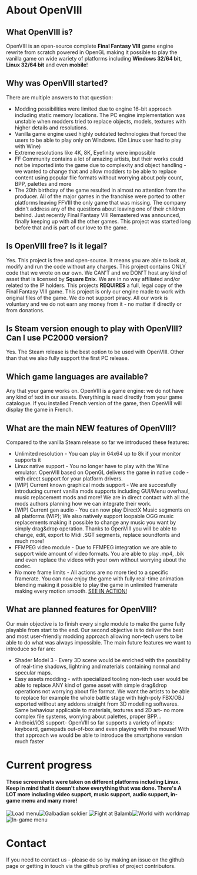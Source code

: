 # About OpenVIII

## What OpenVIII is?

OpenVIII is an open-source complete **Final Fantasy VIII** game engine rewrite from scratch powered in OpenGL making it possible to play the vanilla game on wide wariety of platforms including **Windows 32/64 bit**, **Linux 32/64 bit** and even **mobile**!

## Why was OpenVIII started?

There are multiple answers to that question: 
* Modding possibilities were limited due to engine 16-bit approach including static memory locations. The PC engine implementation was unstable when modders tried to replace objects, models, textures with higher details and resolutions. 
* Vanilla game engine used highly outdated technologies that forced the users to be able to play only on Windows. (On Linux user had to play with Wine)
* Extreme resolutions like 4K, 8K, Eyefinity were impossible
* FF Community contains a lot of amazing artists, but their works could not be imported into the game due to complexity and object handling - we wanted to change that and allow modders to be able to replace content using popular flie formats without worrying about poly count, BPP, palettes and more
* The 20th birthday of the game resulted in almost no attention from the producer. All of the major games in the franchise were ported to other platforms leaving FFVIII the only game that was missing. The company didn't address any of the questions about leaving one of their children behind. Just recently Final Fantasy VIII Remastered was announced, finally keeping up with all the other games. This project was started long before that and is part of our love to the game.

## Is OpenVIII free? Is it legal?

Yes. This project is free and open-source. It means you are able to look at, modify and run the code without any charges. This project contains ONLY code that we wrote on our own. We CAN'T and we DON'T host any kind of asset that is licensed by **Square Enix**. We are in no way affiliated and/or related to the IP holders. This projects **REQUIRES** a full, legal copy of the Final Fantasy VIII game. This project is only our engine made to work with original files of the game. We do not support piracy. All our work is voluntary and we do not earn any money from it - no matter if directly or from donations. 

## Is Steam version enough to play with OpenVIII? Can I use PC2000 version?

Yes. The Steam release is the best option to be used with OpenVIII. Other than that we also fully support the first PC release.

## Which game languages are available?

Any that your game works on. OpenVIII is a game engine: we do not have any kind of text in our assets. Everything is read directly from your game catalogue. If you installed French version of the game, then OpenVIII will display the game in French.

## What are the main NEW features of OpenVIII?

Compared to the vanilla Steam release so far we introduced these features:

* Unlimited resolution - You can play in 64x64 up to 8k if your monitor supports it
* Linux native support - You no longer have to play with the Wine emulator. OpenVIII based on OpenGL delivers the game in native code - with direct support for your platform drivers. 
* [WIP] Current known graphical mods support - We are succesfully introducing current vanilla mods supports including GUI/Menu overhaul, music replacement mods and more! We are in direct contact with all the mods authors planning how we can integrate their work.
* [WIP] Current gen audio - You can now play DirectX Music segments on all platforms (WIP); We also natively support loopable OGG music replacements making it possible to change any music you want by simply drag&drop operation. Thanks to OpenVIII you will be able to change, edit, export to Midi .SGT segments, replace soundfonts and much more!
* FFMPEG video module - Due to FFMPEG integration we are able to support wide amount of video formats. You are able to play .mp4, .bik and even replace the videos with your own without worrying about the codec. 
* No more frame limits - All actions are no more tied to a specific framerate. You can now enjoy the game with fully real-time animation blending making it possible to play the game in unlimited framerate making every motion smooth. [SEE IN ACTION!](https://www.youtube.com/watch?v=J9v_CpdkkPY)


## What are planned features for OpenVIII?

Our main objective is to finish every single module to make the game fully playable from start to the end. Our second objective is to deliver the best and most user-friendly modding approach allowing non-tech users to be able to do what was always impossible. The main future features we want to introduce so far are:

* Shader Model 3 - Every 3D scene would be enriched with the possibility of real-time shadows, lightning and materials containing normal and specular maps.
* Easy assets modding - with specialized tooling non-tech user would be able to replace ANY kind of game asset with simple drag&drop operations not worrying about file format. We want the artists to be able to replace for example the whole battle stage with high-poly FBX/OBJ exported without any addons straight from 3D modelling softwares. Same behaviour applicable to materials, textures and 2D art- no more complex file systems, worrying about palettes, proper BPP...
* Android/iOS support- OpenVIII so far supports a variety of inputs: keyboard, gamepads out-of-box and even playing with the mouse! With that approach we would be able to introduce the smartphone version much faster


# Current progress

#### These screenshots were taken on different platforms including Linux. Keep in mind that it doesn't show everything that was done. There's A LOT more including video support, music support, audio support, in-game menu and many more!
![Load menu](https://i.postimg.cc/RVSzcGnm/Screenshot-from-2019-06-11-11-45-14.png)![Galbadian soldier](https://i.postimg.cc/rwzXHmJY/Screenshot-from-2019-06-11-11-44-19.png)
![Fight at Balamb](https://i.postimg.cc/5NsWpvwC/Screenshot-from-2019-06-11-11-44-38.png)![World with worldmap](https://i.postimg.cc/2SJRND9j/Screenshot-from-2019-06-11-11-46-24.png)![In-game menu](https://media.discordapp.net/attachments/552838120895283210/585505240476942347/unknown.png?width=795&height=467)


# Contact

If you need to contact us - please do so by making an issue on the github page or getting in touch via the github profiles of project contributors. 
